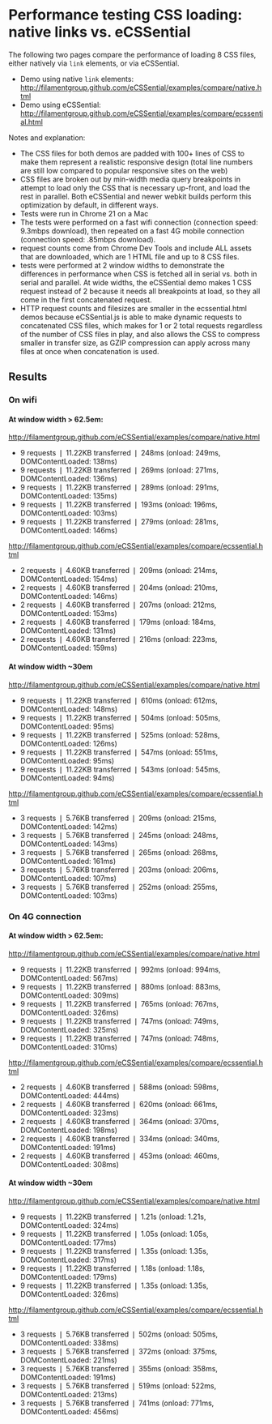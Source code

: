 # Performance testing CSS loading: native links vs. eCSSential

The following two pages compare the performance of loading 8 CSS files, either natively via `link` elements, or via eCSSential.  

- Demo using native `link` elements: http://filamentgroup.github.com/eCSSential/examples/compare/native.html
- Demo using eCSSential: http://filamentgroup.github.com/eCSSential/examples/compare/ecssential.html


Notes and explanation:
- The CSS files for both demos are padded with 100+ lines of CSS to make them represent a realistic responsive design (total line numbers are still low compared to popular responsive sites on the web)
- CSS files are broken out by min-width media query breakpoints in attempt to load only the CSS that is necessary up-front, and load the rest in parallel. Both eCSSential and newer webkit builds perform this optimization by default, in different ways.
- Tests were run in Chrome 21 on a Mac
- The tests were performed on a fast wifi connection (connection speed: 9.3mbps download), then repeated on a fast 4G mobile connection (connection speed: .85mbps download).
- request counts come from Chrome Dev Tools and include ALL assets that are downloaded, which are 1 HTML file and up to 8 CSS files.
- tests were performed at 2 window widths to demonstrate the differences in performance when CSS is fetched all in serial vs. both in serial and parallel. At wide widths, the eCSSential demo makes 1 CSS request instead of 2 because it needs all breakpoints at load, so they all come in the first concatenated request.
- HTTP request counts and filesizes are smaller in the ecssential.html demos because eCSSential.js is able to make dynamic requests to concatenated CSS files, which makes for 1 or 2 total requests regardless of the number of CSS files in play, and also allows the CSS to compress smaller in transfer size, as GZIP compression can apply across many files at once when concatenation is used.



## Results

### On wifi

#### At window width > 62.5em:

http://filamentgroup.github.com/eCSSential/examples/compare/native.html

- 9 requests  ❘  11.22KB transferred  ❘  248ms (onload: 249ms, DOMContentLoaded: 138ms)
- 9 requests  ❘  11.22KB transferred  ❘  269ms (onload: 271ms, DOMContentLoaded: 136ms)
- 9 requests  ❘  11.22KB transferred  ❘  289ms (onload: 291ms, DOMContentLoaded: 135ms)
- 9 requests  ❘  11.22KB transferred  ❘  193ms (onload: 196ms, DOMContentLoaded: 103ms)
- 9 requests  ❘  11.22KB transferred  ❘  279ms (onload: 281ms, DOMContentLoaded: 146ms)

http://filamentgroup.github.com/eCSSential/examples/compare/ecssential.html

- 2 requests  ❘  4.60KB transferred  ❘  209ms (onload: 214ms, DOMContentLoaded: 154ms)
- 2 requests  ❘  4.60KB transferred  ❘  204ms (onload: 210ms, DOMContentLoaded: 146ms)
- 2 requests  ❘  4.60KB transferred  ❘  207ms (onload: 212ms, DOMContentLoaded: 153ms)
- 2 requests  ❘  4.60KB transferred  ❘  179ms (onload: 184ms, DOMContentLoaded: 131ms)
- 2 requests  ❘  4.60KB transferred  ❘  216ms (onload: 223ms, DOMContentLoaded: 159ms)

#### At window width ~30em

http://filamentgroup.github.com/eCSSential/examples/compare/native.html

- 9 requests  ❘  11.22KB transferred  ❘  610ms (onload: 612ms, DOMContentLoaded: 148ms)
- 9 requests  ❘  11.22KB transferred  ❘  504ms (onload: 505ms, DOMContentLoaded: 95ms)
- 9 requests  ❘  11.22KB transferred  ❘  525ms (onload: 528ms, DOMContentLoaded: 126ms)
- 9 requests  ❘  11.22KB transferred  ❘  547ms (onload: 551ms, DOMContentLoaded: 95ms)
- 9 requests  ❘  11.22KB transferred  ❘  543ms (onload: 545ms, DOMContentLoaded: 94ms)

http://filamentgroup.github.com/eCSSential/examples/compare/ecssential.html

- 3 requests  ❘  5.76KB transferred  ❘  209ms (onload: 215ms, DOMContentLoaded: 142ms)
- 3 requests  ❘  5.76KB transferred  ❘  245ms (onload: 248ms, DOMContentLoaded: 143ms)
- 3 requests  ❘  5.76KB transferred  ❘  265ms (onload: 268ms, DOMContentLoaded: 161ms)
- 3 requests  ❘  5.76KB transferred  ❘  203ms (onload: 206ms, DOMContentLoaded: 107ms)
- 3 requests  ❘  5.76KB transferred  ❘  252ms (onload: 255ms, DOMContentLoaded: 103ms)


### On 4G connection 

#### At window width > 62.5em:

http://filamentgroup.github.com/eCSSential/examples/compare/native.html

- 9 requests  ❘  11.22KB transferred  ❘  992ms (onload: 994ms, DOMContentLoaded: 567ms)
- 9 requests  ❘  11.22KB transferred  ❘  880ms (onload: 883ms, DOMContentLoaded: 309ms)
- 9 requests  ❘  11.22KB transferred  ❘  765ms (onload: 767ms, DOMContentLoaded: 326ms)
- 9 requests  ❘  11.22KB transferred  ❘  747ms (onload: 749ms, DOMContentLoaded: 325ms)
- 9 requests  ❘  11.22KB transferred  ❘  747ms (onload: 748ms, DOMContentLoaded: 310ms)

http://filamentgroup.github.com/eCSSential/examples/compare/ecssential.html

- 2 requests  ❘  4.60KB transferred  ❘  588ms (onload: 598ms, DOMContentLoaded: 444ms)
- 2 requests  ❘  4.60KB transferred  ❘  620ms (onload: 661ms, DOMContentLoaded: 323ms)
- 2 requests  ❘  4.60KB transferred  ❘  364ms (onload: 370ms, DOMContentLoaded: 198ms)
- 2 requests  ❘  4.60KB transferred  ❘  334ms (onload: 340ms, DOMContentLoaded: 191ms)
- 2 requests  ❘  4.60KB transferred  ❘  453ms (onload: 460ms, DOMContentLoaded: 308ms)

#### At window width ~30em

http://filamentgroup.github.com/eCSSential/examples/compare/native.html

- 9 requests  ❘  11.22KB transferred  ❘  1.21s (onload: 1.21s, DOMContentLoaded: 324ms)
- 9 requests  ❘  11.22KB transferred  ❘  1.05s (onload: 1.05s, DOMContentLoaded: 177ms)
- 9 requests  ❘  11.22KB transferred  ❘  1.35s (onload: 1.35s, DOMContentLoaded: 317ms)
- 9 requests  ❘  11.22KB transferred  ❘  1.18s (onload: 1.18s, DOMContentLoaded: 179ms)
- 9 requests  ❘  11.22KB transferred  ❘  1.35s (onload: 1.35s, DOMContentLoaded: 326ms)

http://filamentgroup.github.com/eCSSential/examples/compare/ecssential.html

- 3 requests  ❘  5.76KB transferred  ❘  502ms (onload: 505ms, DOMContentLoaded: 338ms)
- 3 requests  ❘  5.76KB transferred  ❘  372ms (onload: 375ms, DOMContentLoaded: 221ms)
- 3 requests  ❘  5.76KB transferred  ❘  355ms (onload: 358ms, DOMContentLoaded: 191ms)
- 3 requests  ❘  5.76KB transferred  ❘  519ms (onload: 522ms, DOMContentLoaded: 213ms)
- 3 requests  ❘  5.76KB transferred  ❘  741ms (onload: 771ms, DOMContentLoaded: 456ms)



